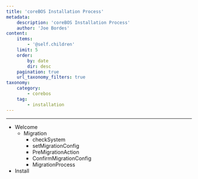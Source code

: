 ```yaml
---
title: 'coreBOS Installation Process'
metadata:
    description: 'coreBOS Installation Process'
    author: 'Joe Bordes'
content:
    items:
        - '@self.children'
    limit: 5
    order:
        by: date
        dir: desc
    pagination: true
    url_taxonomy_filters: true
taxonomy:
    category:
        - corebos
    tag:
        - installation
---
```

---

- Welcome
     - Migration
         - checkSystem
         - setMigrationConfig
         - PreMigrationAction
         - ConfirmMigrationConfig
         - MigrationProcess
- Install